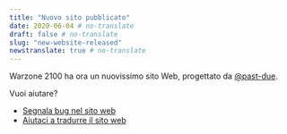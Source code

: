 ```yaml
---
title: "Nuovo sito pubblicato"
date: 2020-06-04 # no-translate
draft: false # no-translate
slug: "new-website-released"
newstranslate: true # no-translate
---
```


Warzone 2100 ha ora un nuovissimo sito Web, progettato da [@past-due](https://github.com/past-due).

Vuoi aiutare?
- [Segnala bug nel sito web](https://github.com/Warzone2100/wz2100.net/issues/new/choose)
- [Aiutaci a tradurre il sito web](https://github.com/Warzone2100/wz2100.net/docs/Translation.md)
